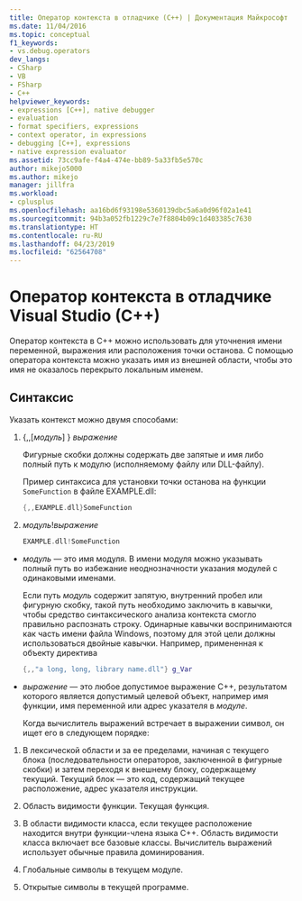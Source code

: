 ```yaml
---
title: Оператор контекста в отладчике (C++) | Документация Майкрософт
ms.date: 11/04/2016
ms.topic: conceptual
f1_keywords:
- vs.debug.operators
dev_langs:
- CSharp
- VB
- FSharp
- C++
helpviewer_keywords:
- expressions [C++], native debugger
- evaluation
- format specifiers, expressions
- context operator, in expressions
- debugging [C++], expressions
- native expression evaluator
ms.assetid: 73cc9afe-f4a4-474e-bb89-5a33fb5e570c
author: mikejo5000
ms.author: mikejo
manager: jillfra
ms.workload:
- cplusplus
ms.openlocfilehash: aa16bd6f93198e5360139dbc5a6a0d96f02a1e41
ms.sourcegitcommit: 94b3a052fb1229c7e7f8804b09c1d403385c7630
ms.translationtype: HT
ms.contentlocale: ru-RU
ms.lasthandoff: 04/23/2019
ms.locfileid: "62564708"
---
```

# <a name="context-operator-in-the-visual-studio-debugger-c"></a>Оператор контекста в отладчике Visual Studio (C++)
Оператор контекста в C++ можно использовать для уточнения имени переменной, выражения или расположения точки останова. С помощью оператора контекста можно указать имя из внешней области, чтобы это имя не оказалось перекрыто локальным именем.

## <a name="syntax"></a><a name="BKMK_Using_context_operators_to_specify_a_symbol"></a> Синтаксис
 Указать контекст можно двумя способами:

1. {,,[*модуль*] } *выражение*

     Фигурные скобки должны содержать две запятые и имя либо полный путь к модулю (исполняемому файлу или DLL-файлу).

     Пример синтаксиса для установки точки останова на функции `SomeFunction` в файле EXAMPLE.dll:

    ```C++
    {,,EXAMPLE.dll}SomeFunction
    ```

2. *модуль*!*выражение*

    ```C++
    EXAMPLE.dll!SomeFunction
    ```

- *модуль* — это имя модуля. В имени модуля можно указывать полный путь во избежание неоднозначности указания модулей с одинаковыми именами.

   Если путь *модуль* содержит запятую, внутренний пробел или фигурную скобку, такой путь необходимо заключить в кавычки, чтобы средство синтаксического анализа контекста смогло правильно распознать строку. Одинарные кавычки воспринимаются как часть имени файла Windows, поэтому для этой цели должны использоваться двойные кавычки. Например, примененная к объекту директива

  ```C++
  {,,"a long, long, library name.dll"} g_Var
  ```

- *выражение* — это любое допустимое выражение C++, результатом которого является допустимый целевой объект, например имя функции, имя переменной или адрес указателя в *модуле*.

  Когда вычислитель выражений встречает в выражении символ, он ищет его в следующем порядке:

1. В лексической области и за ее пределами, начиная с текущего блока (последовательности операторов, заключенной в фигурные скобки) и затем переходя к внешнему блоку, содержащему текущий. Текущий блок — это код, содержащий текущее расположение, адрес указателя инструкции.

2. Область видимости функции. Текущая функция.

3. В области видимости класса, если текущее расположение находится внутри функции-члена языка C++. Область видимости класса включает все базовые классы. Вычислитель выражений использует обычные правила доминирования.

4. Глобальные символы в текущем модуле.

5. Открытые символы в текущей программе.